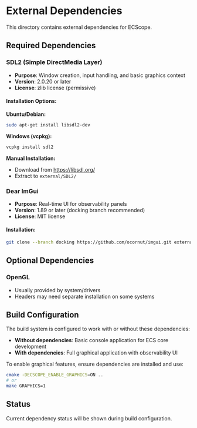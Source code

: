# External Dependencies

This directory contains external dependencies for ECScope.

## Required Dependencies

### SDL2 (Simple DirectMedia Layer)
- **Purpose**: Window creation, input handling, and basic graphics context
- **Version**: 2.0.20 or later
- **License**: zlib license (permissive)

#### Installation Options:

**Ubuntu/Debian:**
```bash
sudo apt-get install libsdl2-dev
```

**Windows (vcpkg):**
```bash
vcpkg install sdl2
```

**Manual Installation:**
- Download from https://libsdl.org/
- Extract to `external/SDL2/`

### Dear ImGui
- **Purpose**: Real-time UI for observability panels
- **Version**: 1.89 or later (docking branch recommended)
- **License**: MIT license

#### Installation:
```bash
git clone --branch docking https://github.com/ocornut/imgui.git external/imgui
```

## Optional Dependencies

### OpenGL
- Usually provided by system/drivers
- Headers may need separate installation on some systems

## Build Configuration

The build system is configured to work with or without these dependencies:

- **Without dependencies**: Basic console application for ECS core development
- **With dependencies**: Full graphical application with observability UI

To enable graphical features, ensure dependencies are installed and use:
```bash
cmake -DECSCOPE_ENABLE_GRAPHICS=ON ..
# or 
make GRAPHICS=1
```

## Status

Current dependency status will be shown during build configuration.